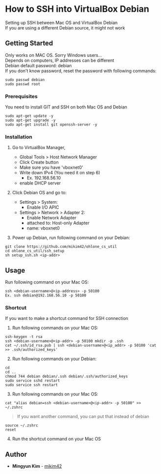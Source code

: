 # How to SSH into VirtualBox Debian

Setting up SSH between Mac OS and VirtualBox Debian\
If you are using a different Debian source, it might not work

## Getting Started

Only works on MAC OS. Sorry Windows users...\
Depends on computers, IP addresses can be different\
Debian default password: debian\
If you don't know password, reset the password with following commands:
```
sudo passwd debian
sudo passwd root
```

### Prerequisites

You need to install GIT and SSH on both Mac OS and Debian
```
sudo apt-get update -y
sudo apt-get upgrade -y
sudo apt-get install git openssh-server -y
```

### Installation

1. Go to VirtualBox Manager,
	- Global Tools > Host Network Manager
	- Click Create button
	- Make sure you have 'vboxnet0'
	- Write down IPv4 (You need it on step 6)
		- Ex. 192.168.56.10
	- enable DHCP server

2. Click Debian OS and go to:
	- Settings > System:
		- Enable I/O APIC
	- Settings > Network > Adapter 2:
		- Enable Network Adapter
		- attached to: Host-only Adapter
		- name: vboxnet0

3. Power up Debian, run following command on your Debian:
```
git clone https://github.com/mikim42/ohlone_cs_util
cd ohlone_cs_util/ssh_setup
sh setup_ssh.sh <ip-addr>
```

## Usage

Run following command on your Mac OS:
```
ssh <debian-username>@<ip-address> -p 50100
Ex. ssh debian@192.168.56.10 -p 50100
```

### Shortcut

If you want to make a shortcut command for SSH connection

1. Run following commands on your Mac OS:
```
ssh-keygen -t rsa
ssh <debian-username>@<ip-addr> -p 50100 mkdir -p .ssh
cat ~/.ssh/id_rsa.pub | ssh <debian-username>@<ip_addr> -p 50100 'cat >> .ssh/authorized_keys'
```

2. Run following commands on your Debian:
```
cd
cd ..
chmod 744 debian debian/.ssh debian/.ssh/authorized_keys
sudo service sshd restart
sudo service ssh restart
```

3. Run following commands on your Mac OS:
```
cat "alias debian=ssh <debian-username>@<ip-addr> -p 50100" >> ~/.zshrc
```
> If you want another command, you can put that instead of debian
```
source ~/.zshrc
reset
```

4. Run the shortcut command on your Mac OS

## Author

* **Mingyun Kim** - [mikim42](https://github.com/mikim42)
